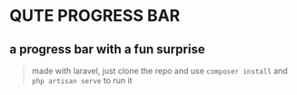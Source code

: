 # QUTE PROGRESS BAR

## a progress bar with a fun surprise

> made with laravel, just clone the repo and use `composer install` and `php artisan serve` to run it
